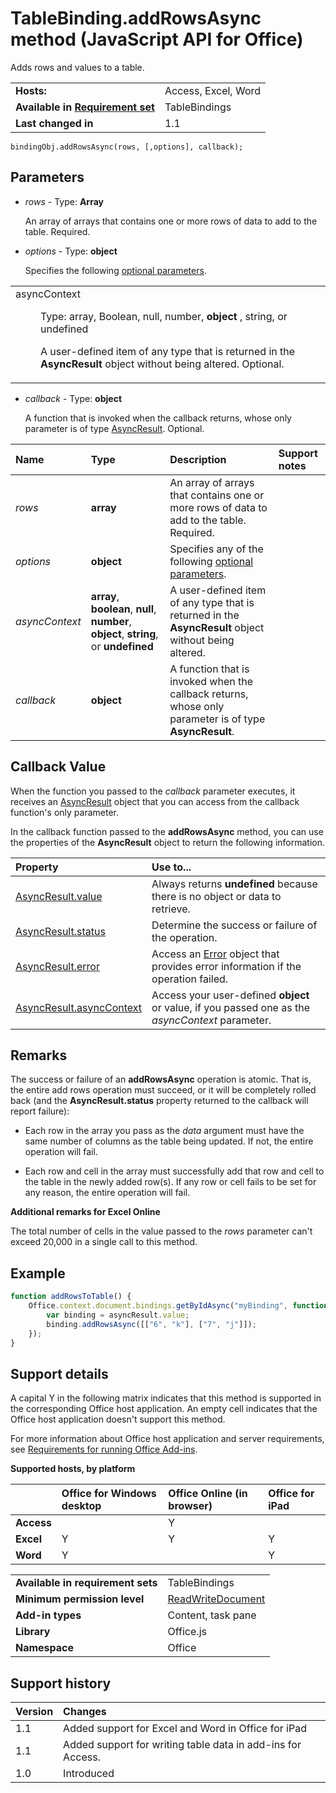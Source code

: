 
# TableBinding.addRowsAsync method (JavaScript API for Office)
Adds rows and values to a table.

|||
|:-----|:-----|
|**Hosts:**|Access, Excel, Word|
|**Available in [Requirement set](http://msdn.microsoft.com/library/6b6702f2-b0a5-46ab-a356-8dda897ca8ae%28Office.15%29.aspx)**|TableBindings|
|**Last changed in**|1.1|

```
bindingObj.addRowsAsync(rows, [,options], callback);
```


## Parameters


-  _rows_   - Type:  **Array**
    
    An array of arrays that contains one or more rows of data to add to the table. Required.
    
-  _options_  - Type: **object**
    
    Specifies the following [optional parameters](http://msdn.microsoft.com/library/7fe6bb42-3178-4d96-85f5-af5caea7b950%28Office.15%29.aspx#AsyncProgramming_OptionalParameters).
    
||
|:-----|
|<dl class="authored" xmlns:xlink="http://www.w3.org/1999/xlink" xmlns:mtps="http://msdn2.microsoft.com/mtps" xmlns:MSHelp="http://msdn.microsoft.com/mshelp" xmlns:mshelp="http://msdn.microsoft.com/mshelp" xmlns:ddue="http://ddue.schemas.microsoft.com/authoring/2003/5" xmlns:msxsl="urn:schemas-microsoft-com:xslt"><dt><span class="parameter" sdata="paramReference">asyncContext</span></dt><dd><p>Type: <span class="keyword">array</span>, <span class="keyword">Boolean</span>, <span class="keyword">null</span>, <span class="keyword">number</span>, <b>object</b> , <span class="keyword">string</span>, or <span class="keyword">undefined</span></p><p>A user-defined item of any type that is returned in the <b>AsyncResult</b>  object without being altered. Optional.</p></dd></dl>|
-  _callback_   - Type:  **object**
    
    A function that is invoked when the callback returns, whose only parameter is of type [AsyncResult](../../reference/shared/asyncresult.md). Optional.
    


|**Name**|**Type**|**Description**|**Support notes**|
|:-----|:-----|:-----|:-----|
| _rows_|**array**|An array of arrays that contains one or more rows of data to add to the table. Required.||
| _options_|**object**|Specifies any of the following [optional parameters](http://msdn.microsoft.com/library/7fe6bb42-3178-4d96-85f5-af5caea7b950%28Office.15%29.aspx#AsyncProgramming_OptionalParameters).||
| _asyncContext_|**array**,  **boolean**,  **null**,  **number**,  **object**, **string**, or  **undefined**|A user-defined item of any type that is returned in the  **AsyncResult** object without being altered.||
| _callback_|**object**|A function that is invoked when the callback returns, whose only parameter is of type  **AsyncResult**.||

## Callback Value

When the function you passed to the  _callback_ parameter executes, it receives an [AsyncResult](../../reference/shared/asyncresult.md) object that you can access from the callback function's only parameter.

In the callback function passed to the  **addRowsAsync** method, you can use the properties of the **AsyncResult** object to return the following information.



|**Property**|**Use to...**|
|:-----|:-----|
|[AsyncResult.value](../../reference/shared/asyncresult.value.md)|Always returns  **undefined** because there is no object or data to retrieve.|
|[AsyncResult.status](../../reference/shared/asyncresult.status.md)|Determine the success or failure of the operation.|
|[AsyncResult.error](../../reference/shared/asyncresult.error.md)|Access an [Error](../../reference/shared/error.md) object that provides error information if the operation failed.|
|[AsyncResult.asyncContext](../../reference/shared/asyncresult.asynccontext.md)|Access your user-defined  **object** or value, if you passed one as the _asyncContext_ parameter.|

## Remarks

The success or failure of an  **addRowsAsync** operation is atomic. That is, the entire add rows operation must succeed, or it will be completely rolled back (and the **AsyncResult.status** property returned to the callback will report failure):


- Each row in the array you pass as the  _data_ argument must have the same number of columns as the table being updated. If not, the entire operation will fail.
    
- Each row and cell in the array must successfully add that row and cell to the table in the newly added row(s). If any row or cell fails to be set for any reason, the entire operation will fail.
    
 **Additional remarks for Excel Online**

The total number of cells in the value passed to the  _rows_ parameter can't exceed 20,000 in a single call to this method.


## Example




```js
function addRowsToTable() {
    Office.context.document.bindings.getByIdAsync("myBinding", function (asyncResult) {
        var binding = asyncResult.value;
        binding.addRowsAsync([["6", "k"], ["7", "j"]]);
    });
}

```




## Support details


A capital Y in the following matrix indicates that this method is supported in the corresponding Office host application. An empty cell indicates that the Office host application doesn't support this method.

For more information about Office host application and server requirements, see [Requirements for running Office Add-ins](http://msdn.microsoft.com/library/67340567-bb9a-498c-96d3-3f52f28c16bc%28Office.15%29.aspx).


**Supported hosts, by platform**


||**Office for Windows desktop**|**Office Online (in browser)**|**Office for iPad**|
|:-----|:-----|:-----|:-----|
|**Access**||Y||
|**Excel**|Y|Y|Y|
|**Word**|Y||Y|

|||
|:-----|:-----|
|**Available in requirement sets**|TableBindings|
|**Minimum permission level**|[ReadWriteDocument](http://msdn.microsoft.com/library/da2efadc-4ebf-45fe-be39-397ac1eb1dbd%28Office.15%29.aspx)|
|**Add-in types**|Content, task pane|
|**Library**|Office.js|
|**Namespace**|Office|

## Support history




|**Version**|**Changes**|
|:-----|:-----|
|1.1|Added support for Excel and Word in Office for iPad|
|1.1|Added support for writing table data in add-ins for Access.|
|1.0|Introduced|
